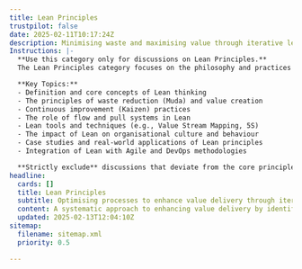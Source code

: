 ```yaml
---
title: Lean Principles
trustpilot: false
date: 2025-02-11T10:17:24Z
description: Minimising waste and maximising value through iterative learning and continuous improvement.
Instructions: |-
  **Use this category only for discussions on Lean Principles.**  
  The Lean Principles category focuses on the philosophy and practices aimed at minimising waste while maximising value through iterative learning and continuous improvement. This approach is rooted in the belief that efficiency and effectiveness can be achieved by optimising processes and eliminating non-value-adding activities.

  **Key Topics:**
  - Definition and core concepts of Lean thinking
  - The principles of waste reduction (Muda) and value creation
  - Continuous improvement (Kaizen) practices
  - The role of flow and pull systems in Lean
  - Lean tools and techniques (e.g., Value Stream Mapping, 5S)
  - The impact of Lean on organisational culture and behaviour
  - Case studies and real-world applications of Lean principles
  - Integration of Lean with Agile and DevOps methodologies

  **Strictly exclude** discussions that deviate from the core principles of Lean, such as unrelated management theories, non-iterative processes, or practices that do not focus on waste reduction and value maximisation.
headline:
  cards: []
  title: Lean Principles
  subtitle: Optimising processes to enhance value delivery through iterative learning and systematic improvement.
  content: A systematic approach to enhancing value delivery by identifying and eliminating inefficiencies. Posts should explore iterative learning, process optimisation, flow management, and the integration of feedback loops, drawing on insights from systems thinking, complexity theory, and continuous improvement methodologies.
  updated: 2025-02-13T12:04:10Z
sitemap:
  filename: sitemap.xml
  priority: 0.5

---
```


